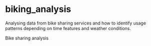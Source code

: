 # biking_analysis
Analysing data from bike sharing services and how to identify usage patterns depending on time features and weather conditions.


Bike sharing analysis

